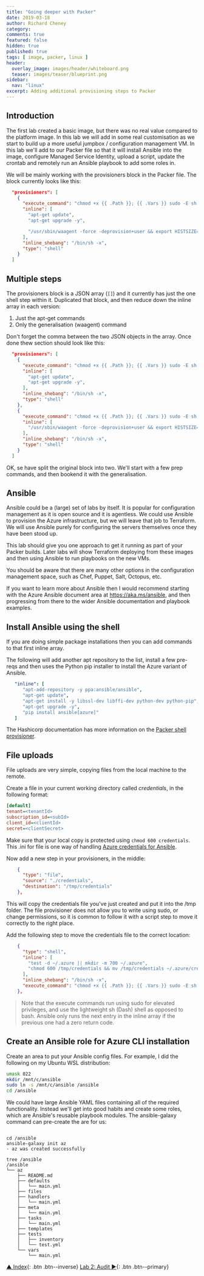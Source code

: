 ```yaml
---
title: "Going deeper with Packer"
date: 2019-03-18
author: Richard Cheney
category:
comments: true
featured: false
hidden: true
published: true
tags: [ image, packer, linux ]
header:
  overlay_image: images/header/whiteboard.png
  teaser: images/teaser/blueprint.png
sidebar:
  nav: "linux"
excerpt: Adding additional provisioning steps to Packer
---
```


## Introduction

The first lab created a basic image, but there was no real value compared to the platform image.  In this lab we will add in some real customisation as we start to build up a more useful jumpbox / configuration management VM.  In this lab we'll add to our Packer file so that it will install Ansible into the image, configure Managed Service Identity, upload a script, update the crontab and remotely run an Ansible playbook to add some roles in.

We will be mainly working with the provisioners block in the Packer file. The block currently looks like this:

```json
  "provisioners": [
    {
      "execute_command": "chmod +x {{ .Path }}; {{ .Vars }} sudo -E sh '{{ .Path }}'",
      "inline": [
        "apt-get update",
        "apt-get upgrade -y",

        "/usr/sbin/waagent -force -deprovision+user && export HISTSIZE=0 && sync"
      ],
      "inline_shebang": "/bin/sh -x",
      "type": "shell"
    }
  ]
```

## Multiple steps

The provisioners block is a JSON array (`[]`) and it currently has just the one shell step within it.  Duplicated that block, and then reduce down the inline array in each version:

1. Just the apt-get commands
1. Only the generalisation (waagent) command

Don't forget the comma between the two JSON objects in the array.  Once done thew section should look like this:

```json
  "provisioners": [
    {
      "execute_command": "chmod +x {{ .Path }}; {{ .Vars }} sudo -E sh '{{ .Path }}'",
      "inline": [
        "apt-get update",
        "apt-get upgrade -y",
      ],
      "inline_shebang": "/bin/sh -x",
      "type": "shell"
    },
    {
      "execute_command": "chmod +x {{ .Path }}; {{ .Vars }} sudo -E sh '{{ .Path }}'",
      "inline": [
        "/usr/sbin/waagent -force -deprovision+user && export HISTSIZE=0 && sync"
      ],
      "inline_shebang": "/bin/sh -x",
      "type": "shell"
    }
  ]
```

OK, se have split the original block into two.  We'll start with a few prep commands, and then bookend it with the generalisation.

## Ansible

Ansible could be a (large) set of labs by itself. It is popular for configuration management as it is open source and it is agentless. We could use Ansible to provision the  Azure infrastructure, but we will leave that job to Terraform.  We will use Ansible purely for configuring the servers themselves once they have been stood up.

This lab should give you one approach to get it running as part of your Packer builds.  Later labs will show Terraform deploying from these images and then using Ansible to run playbooks on the new VMs.

You should be aware that there are many other options in the configuration management space, such as Chef, Puppet, Salt, Octopus, etc.

If you want to learn more about Ansible then I would recommend starting with the Azure Ansible document area at <https://aka.ms/ansible>, and then progressing from there to the wider Ansible documentation and playbook examples.

## Install Ansible using the shell

If you are doing simple package installations then you can add commands to that first inline array.

The following will add another apt repository to the list, install a few pre-reqs and then uses the Python pip installer to install the Azure variant of Ansible.

```yaml
   "inline": [
      "apt-add-repository -y ppa:ansible/ansible",
      "apt-get update",
      "apt-get install -y libssl-dev libffi-dev python-dev python-pip",
      "apt-get upgrade -y",
      "pip install ansible[azure]"
   ]
```

The Hashicorp documentation has more information on the [Packer shell provisioner](https://www.packer.io/docs/provisioners/shell.html).

## File uploads

File uploads are very simple, copying files from the local machine to the remote.

Create a file in your current working directory called *credentials*, in the following format:

```ini
[default]
tenant=<tenantId>
subscription_id=<subId>
client_id=<clientId>
secret=<clientSecret>
```

Make sure that your local copy is protected using `chmod 600 credentials`.  This .ini for file is one way of handling [Azure credentials for Ansible](https://docs.ansible.com/ansible/latest/scenario_guides/guide_azure.html#authenticating-with-azure).

Now add a new step in your provisioners, in the middle:

```json
    {
      "type": "file",
      "source": "./credentials",
      "destination": "/tmp/credentials"
    },
```

This will copy the credentials file you've just created and put it into the /tmp folder.  The file provisioner does not allow you to write using sudo, or change permissions, so it is common to follow it with a script step to move it correctly to the right place.

Add the following step to move the credentials file to the correct location:

```json
    {
      "type": "shell",
      "inline": [
        "test -d ~/.azure || mkdir -m 700 ~/.azure",
        "chmod 600 /tmp/credentials && mv /tmp/credentials ~/.azure/credentials"
      ],
      "inline_shebang": "/bin/sh -x",
      "execute_command": "chmod +x {{ .Path }}; {{ .Vars }} sudo -E sh '{{ .Path }}'"
    },
```

> Note that the execute commands run using sudo for elevated privileges, and use the lightweight sh (Dash) shell as opposed to bash. Ansible only runs the next entry in the inline array if the previous one had a zero return code.

## Create an Ansible role for Azure CLI installation

Create an area to put your Ansible config files.  For example, I did the following on my Ubuntu WSL distribution:

```bash
umask 022
mkdir /mnt/c/ansible
sudo ln -s /mnt/c/ansible /ansible
cd /ansible
```

We could have large Ansible YAML files containing all of the required functionality.  Instead we'll get into good habits and create some roles, which are Ansible's reusable playbook modules.  The ansible-galaxy command can pre-create the are for us:

<pre class="language-bash command-line" data-output="3-4,6-99" data-prompt="$"><code>
cd /ansible
ansible-galaxy init az
- az was created successfully

tree /ansible
/ansible
└── az
    ├── README.md
    ├── defaults
    │   └── main.yml
    ├── files
    ├── handlers
    │   └── main.yml
    ├── meta
    │   └── main.yml
    ├── tasks
    │   └── main.yml
    ├── templates
    ├── tests
    │   ├── inventory
    │   └── test.yml
    └── vars
        └── main.yml
</code></pre>



[▲ Index](../#labs){: .btn .btn--inverse} [Lab 2: Audit ►](../lab2){: .btn .btn--primary}